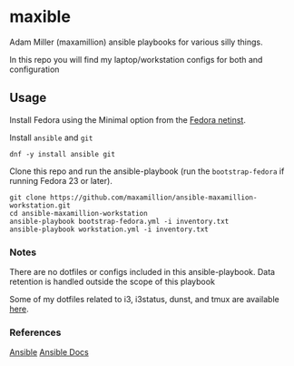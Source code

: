 # maxible

Adam Miller (maxamillion) ansible playbooks for various silly things.

In this repo you will find my laptop/workstation configs for both
and configuration

## Usage

Install Fedora using the Minimal option from the [Fedora
netinst](https://download.fedoraproject.org/pub/fedora/linux/releases/24/Everything/x86_64/iso/).

Install `ansible` and `git`

    dnf -y install ansible git

Clone this repo and run the ansible-playbook (run the `bootstrap-fedora` if
running Fedora 23 or later).

    git clone https://github.com/maxamillion/ansible-maxamillion-workstation.git
    cd ansible-maxamillion-workstation
    ansible-playbook bootstrap-fedora.yml -i inventory.txt
    ansible-playbook workstation.yml -i inventory.txt

### Notes
There are no dotfiles or configs included in this ansible-playbook.
Data retention is handled outside the scope of this playbook

Some of my dotfiles related to i3, i3status, dunst, and tmux are available [here](https://github.com/maxamillion/dotfiles).

### References
[Ansible](http://www.ansible.com/home)
[Ansible Docs](http://docs.ansible.com/ansible/index.html)
